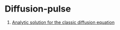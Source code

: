 # Diffusion-pulse
1. [Analytic solution for the classic diffusion equation](http://nbviewer.ipython.org/github/alvason/Diffusion-pulse/blob/master/Diffusion-analytic.ipynb)
